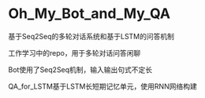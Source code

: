 # Oh_My_Bot_and_My_QA
基于Seq2Seq的多轮对话系统和基于LSTM的问答机制

工作学习中的repo，用于多轮对话问答闲聊

Bot使用了Seq2Seq机制，输入输出句式不定长


QA_for_LSTM基于LSTM长短期记忆单元，使用RNN网络构建
